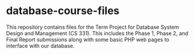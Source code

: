 # database-course-files
This repository contains files for the Term Project for Database System Design and Management (CS 331). This includes the Phase 1, Phase 2, and Final Report submissions along with some basic PHP web pages to interface with our database.
